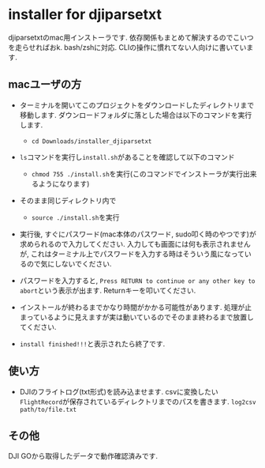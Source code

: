 # installer for djiparsetxt
djiparsetxtのmac用インストーラです. 依存関係もまとめて解決するのでこいつを走らせればおk. bash/zshに対応. 
CLIの操作に慣れてない人向けに書いています. 

## macユーザの方
- ターミナルを開いてこのプロジェクトをダウンロードしたディレクトリまで移動します. ダウンロードフォルダに落とした場合は以下のコマンドを実行します.
    - ```cd Downloads/installer_djiparsetxt```
- ```ls```コマンドを実行し```install.sh```があることを確認して以下のコマンド
    - ```chmod 755 ./install.sh```を実行(このコマンドでインストーラが実行出来るようになります)
- そのまま同じディレクトリ内で
    - ```source ./install.sh```を実行
- 実行後, すぐにパスワード(mac本体のパスワード, sudo叩く時のやつです)が求められるので入力してください. 入力しても画面には何も表示されませんが, これはターミナル上でパスワードを入力する時はそういう風になっているので気にしないでください. 
- パスワードを入力すると, ```Press RETURN to continue or any other key to abort```という表示が出ます. Returnキーを叩いてください. 
- インストールが終わるまでかなり時間がかかる可能性があります. 処理が止まっているように見えますが実は動いているのでそのまま終わるまで放置してください. 

- ```install finished!!!```と表示されたら終了です. 

## 使い方
- DJIのフライトログ(txt形式)を読み込ませます. csvに変換したい```FlightRecord```が保存されているディレクトリまでのパスを書きます.
```log2csv path/to/file.txt```

## その他
DJI GOから取得したデータで動作確認済みです. 

    
